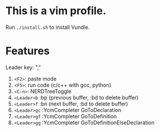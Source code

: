 # This is a vim profile.

Run `./install.sh` to install Vundle.

# Features

Leader key: ","

1. `<F2>`: paste mode
2. `<F5>`: run code (c/c++ with gcc, python)
3. `<C-n>`: NERDTreeToggle
4. `<Leader>b` :bp (previous buffer, :bd to delete buffer)
5. `<Leader>f` :bn (next buffer, :bd to delete buffer)
6. `<Leader>gc` :YcmCompleter GoToDeclaration
7. `<Leader>gf` :YcmCompleter GoToDefinition
8. `<Leader>gg` :YcmCompleter GoToDefinitionElseDeclaration
